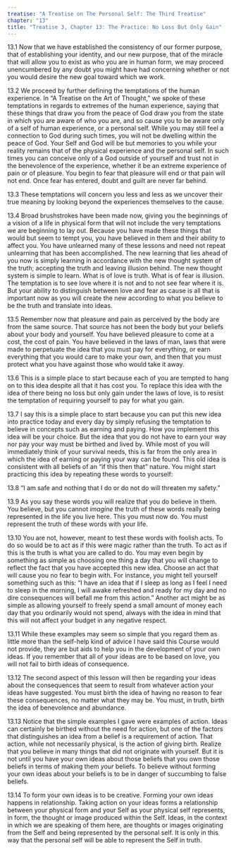 ```yaml
---
treatise: "A Treatise on The Personal Self: The Third Treatise"
chapter: "13"
title: "Treatise 3, Chapter 13: The Practice: No Loss But Only Gain"
---
```


13.1 Now that we have established the consistency of our former purpose,
that of establishing your identity, and our new purpose, that of the
miracle that will allow you to exist as who you are in human form, we
may proceed unencumbered by any doubt you might have had concerning
whether or not you would desire the new goal toward which we work.

13.2 We proceed by further defining the temptations of the human
experience. In “A Treatise on the Art of Thought,” we spoke of these
temptations in regards to extremes of the human experience, saying that
these things that draw you from the peace of God draw you from the state
in which you are aware of who you are, and so cause you to be aware only
of a self of human experience, or a personal self. While you may still
feel a connection to God during such times, you will not be dwelling
within the peace of God. Your Self and God will be but memories to you
while your reality remains that of the physical experience and the
personal self. In such times you can conceive only of a God outside of
yourself and trust not in the benevolence of the experience, whether it
be an extreme experience of pain or of pleasure. You begin to fear that
pleasure will end or that pain will not end. Once fear has entered,
doubt and guilt are never far behind. 

13.3 These temptations will concern you less and less as we uncover
their true meaning by looking beyond the experiences themselves to the
cause. 

13.4 Broad brushstrokes have been made now, giving you the beginnings of
a vision of a life in physical form that will not include the very
temptations we are beginning to lay out. Because you have made these
things that would but seem to tempt you, you have believed in them and
their ability to affect you. You have unlearned many of these lessons
and need not repeat unlearning that has been accomplished. The new
learning that lies ahead of you now is simply learning in accordance
with the new thought system of the truth; accepting the truth and
leaving illusion behind. The new thought system is simple to learn. What
is of love is truth. What is of fear is illusion. The temptation is to
see love where it is not and to not see fear where it is. But your
ability to distinguish between love and fear as cause is all that is
important now as you will create the new according to what you believe
to be the truth and translate into ideas.

13.5 Remember now that pleasure and pain as perceived by the body are
from the same source. That source has not been the body but your beliefs
about your body and yourself. You have believed pleasure to come at a
cost, the cost of pain. You have believed in the laws of man, laws that
were made to perpetuate the idea that you must pay for everything, or
earn everything that you would care to make your own, and then that you
must protect what you have against those who would take it away.

13.6 This is a simple place to start because each of you are tempted to
hang on to this idea despite all that it has cost you. To replace this
idea with the idea of there being no loss but only gain under the laws
of love, is to resist the temptation of requiring yourself to pay for
what you gain. 

13.7 I say this is a simple place to start because you can put this new
idea into practice today and every day by simply refusing the temptation
to believe in concepts such as earning and paying. How you implement
this idea will be your choice. But the idea that you do not have to earn
your way nor pay your way must be birthed and lived by.  While most of
you will immediately think of your survival needs, this is far from the
only area in which the idea of earning or paying your way can be found.
This old idea is consistent with all beliefs of an “if this then that”
nature. You might start practicing this idea by repeating these words to
yourself:

13.8 “I am safe and nothing that I do or do not do will threaten my
safety.”

13.9 As you say these words you will realize that you do believe in
them. You believe, but you cannot *imagine* the truth of these words
really being represented in the life you live here. This you must now
do. You must represent the truth of these words with your life. 

13.10 You are not, however, meant to test these words with foolish acts.
To do so would be to act as if this were magic rather than the truth. To
act as if this is the truth is what you are called to do. You may even
begin by something as simple as choosing one thing a day that you will
change to reflect the fact that you have accepted this new idea. Choose
an act that will cause you no fear to begin with. For instance, you
might tell yourself something such as this: “I have an idea that if I
sleep as long as I feel I need to sleep in the morning, I will awake
refreshed and ready for my day and no dire consequences will befall me
from this action.” Another act might be as simple as allowing yourself
to freely spend a small amount of money each day that you ordinarily
would not spend, always with the idea in mind that this will not affect
your budget in any negative respect.

13.11 While these examples may seem so simple that you regard them as
little more than the self-help kind of advice I have said this Course
would not provide, they are but aids to help you in the development of
your own ideas. If you remember that all of your ideas are to be based
on love, you will not fail to birth ideas of consequence. 

13.12 The second aspect of this lesson will then be regarding your ideas
about the consequences that seem to result from whatever action your
ideas have suggested. You must birth the idea of having no reason to
fear these consequences, no matter what they may be. You must, in truth,
birth the idea of benevolence and abundance. 

13.13 Notice that the simple examples I gave were examples of action.
Ideas can certainly be birthed without the need for action, but one of
the factors that distinguishes an idea from a belief is a requirement of
action. That action, while not necessarily physical, is the action of
giving birth. Realize that you believe in many things that did not
originate with yourself. But it is not until you have your own ideas
about those beliefs that you own those beliefs in terms of making them
*your* beliefs. To believe without forming your own ideas about your
beliefs is to be in danger of succumbing to false beliefs. 

13.14 To form your own ideas is to be creative. Forming your own ideas
happens in relationship. Taking action on your ideas forms a
relationship between your physical form and your Self as your physical
self represents, in form, the thought or image produced within the Self.
Ideas, in the context in which we are speaking of them here, are
thoughts or images originating from the Self and being represented by
the personal self. It is only in this way that the personal self will be
able to represent the Self in truth.

